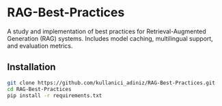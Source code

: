 # RAG-Best-Practices

A study and implementation of best practices for Retrieval-Augmented Generation (RAG) systems. Includes model caching, multilingual support, and evaluation metrics.

## Installation
```bash
git clone https://github.com/kullanici_adiniz/RAG-Best-Practices.git
cd RAG-Best-Practices
pip install -r requirements.txt
